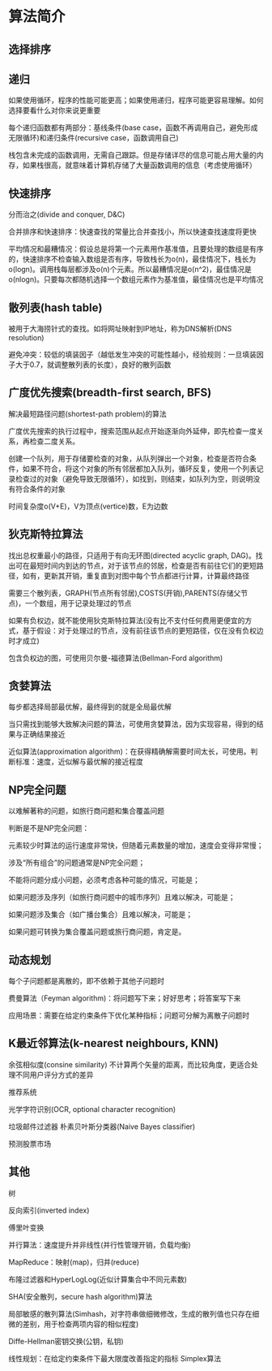 # 算法简介

## 选择排序

## 递归

如果使用循环，程序的性能可能更高；如果使用递归，程序可能更容易理解。如何选择要看什么对你来说更重要

每个递归函数都有两部分：基线条件(base case，函数不再调用自己，避免形成无限循环)和递归条件(recursive case，函数调用自己)

栈包含未完成的函数调用，无需自己跟踪。但是存储详尽的信息可能占用大量的内存，如果栈很高，就意味着计算机存储了大量函数调用的信息（考虑使用循环）

## 快速排序

分而治之(divide and conquer, D&C)

合并排序和快速排序：快速查找的常量比合并查找小，所以快速查找速度将更快

平均情况和最糟情况：假设总是将第一个元素用作基准值，且要处理的数组是有序的，快速排序不检查输入数组是否有序，导致栈长为o(n)，最佳情况下，栈长为o(logn)。调用栈每层都涉及o(n)个元素。所以最糟情况是o(n^2)，最佳情况是o(nlogn)。只要每次都随机选择一个数组元素作为基准值，最佳情况也是平均情况

## 散列表(hash table)

被用于大海捞针式的查找。如将网址映射到IP地址，称为DNS解析(DNS resolution)

避免冲突：较低的填装因子（越低发生冲突的可能性越小，经验规则：一旦填装因子大于0.7，就调整散列表的长度），良好的散列函数

## 广度优先搜索(breadth-first search, BFS)

解决最短路径问题(shortest-path problem)的算法

广度优先搜索的执行过程中，搜索范围从起点开始逐渐向外延伸，即先检查一度关系，再检查二度关系。

创建一个队列，用于存储要检查的对象，从队列弹出一个对象，检查是否符合条件，如果不符合，将这个对象的所有邻居都加入队列，循环反复，使用一个列表记录检查过的对象（避免导致无限循环），如找到，则结束，如队列为空，则说明没有符合条件的对象

时间复杂度o(V+E)，V为顶点(vertice)数，E为边数

## 狄克斯特拉算法

找出总权重最小的路径，只适用于有向无环图(directed acyclic graph, DAG)。找出可在最短时间内到达的节点，对于该节点的邻居，检查是否有前往它们的更短路径，如有，更新其开销，重复直到对图中每个节点都进行计算，计算最终路径

需要三个散列表，GRAPH(节点所有邻居),COSTS(开销),PARENTS(存储父节点)，一个数组，用于记录处理过的节点

如果有负权边，就不能使用狄克斯特拉算法(没有比不支付任何费用更便宜的方式，基于假设：对于处理过的节点，没有前往该节点的更短路径，仅在没有负权边时才成立)

包含负权边的图，可使用贝尔曼-福德算法(Bellman-Ford algorithm)

## 贪婪算法

每步都选择局部最优解，最终得到的就是全局最优解

当只需找到能够大致解决问题的算法，可使用贪婪算法，因为实现容易，得到的结果与正确结果接近

近似算法(approximation algorithm)：在获得精确解需要时间太长，可使用。判断标准：速度，近似解与最优解的接近程度

## NP完全问题

以难解著称的问题，如旅行商问题和集合覆盖问题

判断是不是NP完全问题：

元素较少时算法的运行速度非常快，但随着元素数量的增加，速度会变得非常慢；

涉及“所有组合”的问题通常是NP完全问题；

不能将问题分成小问题，必须考虑各种可能的情况，可能是；

如果问题涉及序列（如旅行商问题中的城市序列）且难以解决，可能是；

如果问题涉及集合（如广播台集合）且难以解决，可能是；

如果问题可转换为集合覆盖问题或旅行商问题，肯定是。

## 动态规划

每个子问题都是离散的，即不依赖于其他子问题时

费曼算法（Feyman algorithm)：将问题写下来；好好思考；将答案写下来

应用场景：需要在给定约束条件下优化某种指标；问题可分解为离散子问题时

## K最近邻算法(k-nearest neighbours, KNN)

余弦相似度(consine similarity) 不计算两个矢量的距离，而比较角度，更适合处理不同用户评分方式的差异

推荐系统

光学字符识别(OCR, optional character recognition) 

垃圾邮件过滤器 朴素贝叶斯分类器(Naive Bayes classifier) 

预测股票市场

## 其他

树

反向索引(inverted index)

傅里叶变换

并行算法：速度提升并非线性(并行性管理开销，负载均衡)

MapReduce：映射(map)，归并(reduce)

布隆过滤器和HyperLogLog(近似计算集合中不同元素数)

SHA(安全散列，secure hash algorithm)算法

局部敏感的散列算法(Simhash，对字符串做细微修改，生成的散列值也只存在细微的差别，用于检查两项内容的相似程度)

Diffe-Hellman密钥交换(公钥，私钥)

线性规划：在给定约束条件下最大限度改善指定的指标 Simplex算法
